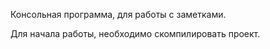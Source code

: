 Консольная программа, для работы с заметками.

Для начала работы, необходимо скомпилировать проект.
